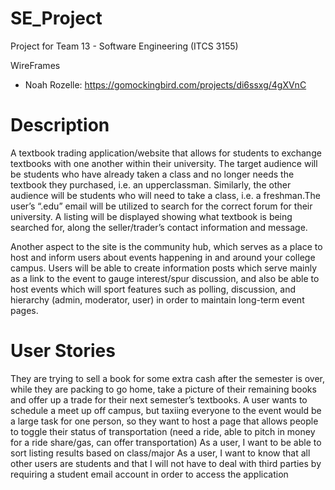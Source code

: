 # SE_Project
Project for Team 13 - Software Engineering (ITCS 3155)

WireFrames
- Noah Rozelle: https://gomockingbird.com/projects/di6ssxg/4gXVnC


Description
=====================================================================================================
A textbook trading application/website that allows for students to exchange textbooks with one another within their university. The target audience will be students who have already taken a class and no longer needs the textbook they purchased, i.e. an upperclassman. Similarly, the other audience will be students who will need to take a class, i.e. a freshman.The user’s “.edu” email will be utilized to search for the correct forum for their university. A listing will be displayed showing what textbook is being searched for, along the seller/trader’s contact information and message.

Another aspect to the site is the community hub, which serves as a place to host and inform users about events happening in and around your college campus. Users will be able to create information posts which serve mainly as a link to the event to gauge interest/spur discussion, and also be able to host events which will sport features such as polling, discussion, and hierarchy (admin, moderator, user) in order to maintain long-term event pages.


User Stories
=====================================================================================================
They are trying to sell a book for some extra cash after the semester is over, while they are packing to go home, take a picture of their remaining books and offer up a trade for their next semester’s textbooks.
A user wants to schedule a meet up off campus, but taxiing everyone to the event would be a large task for one person, so they want to host a page that allows people to toggle their status of transportation (need a ride, able to pitch in money for a ride share/gas, can offer transportation)
As a user, I want to be able to sort listing results based on class/major
As a user, I want to know that all other users are students and that I will not have to deal with third parties by requiring a student email account in order to access the application
